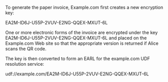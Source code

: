 To generate the paper invoice, Example.com first creates a new encryption key:

EA2M-ID6J-U55P-2VUV-E2NG-QQEX-MXUT-6L

One or more electronic forms of the invoice are encrypted under the key 
EA2M-ID6J-U55P-2VUV-E2NG-QQEX-MXUT-6L and placed on the Example.com Web site so that 
the appropriate version is returned if Alice scans the QR code.

The key is then converted to form an EARL for the example.com UDF resolution service:

udf://example.com/EA2M-ID6J-U55P-2VUV-E2NG-QQEX-MXUT-6L
